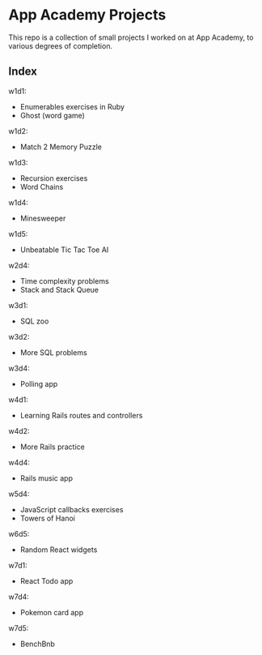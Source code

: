 # App Academy Projects

This repo is a collection of small projects I worked on at App Academy, to various degrees of completion.

## Index

w1d1:
- Enumerables exercises in Ruby
- Ghost (word game)

w1d2:
- Match 2 Memory Puzzle

w1d3:
- Recursion exercises
- Word Chains

w1d4:
- Minesweeper

w1d5:
- Unbeatable Tic Tac Toe AI

w2d4:
- Time complexity problems
- Stack and Stack Queue

w3d1:
- SQL zoo

w3d2:
- More SQL problems

w3d4:
- Polling app

w4d1:
- Learning Rails routes and controllers

w4d2:
- More Rails practice

w4d4:
- Rails music app

w5d4:
- JavaScript callbacks exercises
- Towers of Hanoi

w6d5:
- Random React widgets

w7d1:
- React Todo app

w7d4:
- Pokemon card app

w7d5:
- BenchBnb




